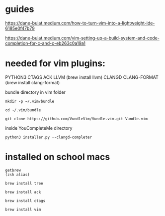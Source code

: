 # guides

https://dane-bulat.medium.com/how-to-turn-vim-into-a-lightweight-ide-6185e0f47b79

https://dane-bulat.medium.com/vim-setting-up-a-build-system-and-code-completion-for-c-and-c-eb263c0a19a1

# needed for vim plugins:

PYTHON3
CTAGS
ACK
LLVM         (brew install llvm)
CLANGD
CLANG-FORMAT (brew install clang-format)

bundle directory in vim folder
```
mkdir -p ~/.vim/bundle
```
```
cd ~/.vim/bundle
```
```
git clone https://github.com/VundleVim/Vundle.vim.git Vundle.vim
```

inside YouCompleteMe directory
```
python3 installer.py --clangd-completer
```

# installed on school macs

```
getbrew
(zsh alias)
```

```
brew install tree
```

```
brew install ack
```

```
brew install ctags
```

```
brew install vim
```
